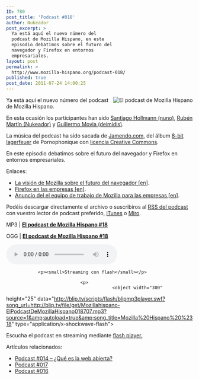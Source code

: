 ```yaml
---
ID: 780
post_title: 'Podcast #018'
author: Nukeador
post_excerpt: >
  Ya está aquí el nuevo número del
  podcast de Mozilla Hispano, en este
  episodio debatimos sobre el futuro del
  navegador y Firefox en entornos
  empresariales.
layout: post
permalink: >
  http://www.mozilla-hispano.org/podcast-018/
published: true
post_date: 2011-07-24 14:00:25
---
```

<p><img style="float: right;" src="http://www.mozilla-hispano.org/images/podcast_small.png" alt="El podcast de Mozilla Hispano" /></p>
<p>Ya está aquí el nuevo número del podcast de Mozilla Hispano.</p>
<p>En esta ocasión los participantes han sido <a href="http://twitter.com/funnybit">Santiago Hollmann (nuno)</a>, <a href="http://twitter.com/nukeador">Rubén Martí­n (Nukeador)</a> y <a href="http://twitter.com/deimidis">Guillermo Movia (deimidis)</a>.</p>
<p>La música del podcast ha sido sacada de <a href="http://www.jamendo.com" hreflang="es">Jamendo.com</a>, del álbum <a href="http://www.jamendo.com/es/album/7505" hreflang="es">8-bit lagerfeuer</a> de Pornophonique con <a href="http://creativecommons.org/licenses/by-nc-nd/2.0/es/" hreflang="es">licencia Creative Commons</a>.</p>
<p>En este episodio debatimos sobre el futuro del navegador y Firefox en entornos empresariales.</p>
<p>Enlaces:</p>
<ul>
<li><a href="https://wiki.mozilla.org/Firefox/VisionStatement">La visión de Mozilla sobre el futuro del navegador [en]</a>.</li>
<li><a href="https://blog.mozilla.com/blog/2011/06/28/firefox-in-the-enterprise/">Firefox en las empresas [en]</a>.</li>
<li><a href="https://blog.mozilla.com/blog/2011/07/19/announing-mozilla-enterprise-user-working-group/">Anuncio del el equipo de trabajo de Mozilla para las empresas [en]</a>.</li>
</ul>
<p>Podéis descargar directamente el archivo o suscribiros al <a hreflang="es" 
href="http://feeds.mozilla-hispano.org/mozillahispano-podcast">RSS del podcast</a> con vuestro lector de 
podcast preferido, <a hreflang="es" 
href="http://itunes.apple.com/es/podcast/el-podcast-de-mozilla-hispano/id347273991">iTunes</a> o <a href="http://www.miroguide.com/audio/14695">Miro</a>.</p><p>MP3 | <strong><a href="http://blip.tv/file/get/Mozillahispano-ElPodcastDeMozillaHispano018707.mp3">El podcast de Mozilla 
Hispano #18</a></strong></p><p>OGG | <strong><a href="http://blip.tv/file/get/Mozillahispano-ElPodcastDeMozillaHispano018646.ogg">El podcast de Mozilla 
Hispano #18</a></strong></p><p> 
	<audio controls="controls" src="http://blip.tv/file/get/Mozillahispano-ElPodcastDeMozillaHispano018646.ogg" 
tabindex="0">
		
				<p><small>Streaming con flash</small></p>
						
								<p>
											<object width="300" 
height="25" data="http://blip.tv/scripts/flash/blipmp3player.swf?song_url=http://blip.tv/file/get/Mozillahispano-ElPodcastDeMozillaHispano018707.mp3?source=1&amp;autoload=true&amp;song_title=Mozilla%20Hispano%20%2318" type="application/x-shockwave-flash">
														
																		
<param value="http://blip.tv/scripts/flash/blipmp3player.swf?song_url=http://blip.tv/file/get/Mozillahispano-ElPodcastDeMozillaHispano018707.mp3%3Fsource%3D1&amp;autoload=true&amp;song_title=Mozilla%20Hispano%20%2318" name="movie"/>
																						
																										
<p>Escucha el podcast en streaming mediante <a href="http://www.macromedia.com/downloads/">flash 
player.</a></p>
																														
																																	
</object> 
																																			
</p>
																																				
</audio>
																																				
</p>
<p>Artículos relacionados:<ul>
<li><a href='http://www.mozilla-hispano.org/podcast-014/' rel='bookmark' title='Podcast #014 &#8211; ¿Qué es la web abierta?'>Podcast #014 &#8211; ¿Qué es la web abierta?</a></li>
<li><a href='http://www.mozilla-hispano.org/podcast-017/' rel='bookmark' title='Podcast #017'>Podcast #017</a></li>
<li><a href='http://www.mozilla-hispano.org/podcast-016/' rel='bookmark' title='Podcast #016'>Podcast #016</a></li>
</ul></p>